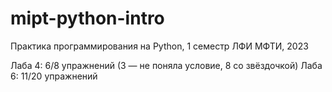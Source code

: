 # mipt-python-intro
Практика программирования на Python, 1 семестр ЛФИ МФТИ, 2023


Лаба 4: 6/8 упражнений (3 — не поняла условие, 8 со звёздочкой)
Лаба 6: 11/20 упражнений
